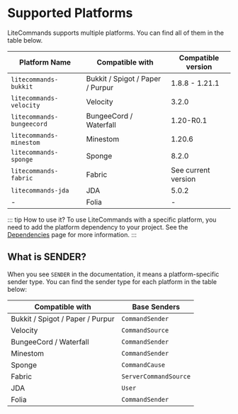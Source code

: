 # Supported Platforms

LiteCommands supports multiple platforms. You can find all of them in the table below.

| Platform Name             | Compatible with                  | Compatible version  |
|---------------------------|----------------------------------|---------------------|
| `litecommands-bukkit`     | Bukkit / Spigot / Paper / Purpur | 1.8.8 - 1.21.1      |
| `litecommands-velocity`   | Velocity                         | 3.2.0               |
| `litecommands-bungeecord` | BungeeCord / Waterfall           | 1.20-R0.1           |
| `litecommands-minestom`   | Minestom                         | 1.20.6              |
| `litecommands-sponge`     | Sponge                           | 8.2.0               |
| `litecommands-fabric`     | Fabric                           | See current version |
| `litecommands-jda`        | JDA                              | 5.0.2               |
| -                         | Folia                            | -                   |

::: tip How to use it?
To use LiteCommands with a specific platform, you need to add the platform dependency to your project.
See the [Dependencies](getting-started/dependencies.md) page for more information.
:::

## What is SENDER?

When you see `SENDER` in the documentation, it means a platform-specific sender type.
You can find the sender type for each platform in the table below:

| Compatible with                  | Base Senders          |
|----------------------------------|-----------------------|
| Bukkit / Spigot / Paper / Purpur | `CommandSender`       |
| Velocity                         | `CommandSource`       |
| BungeeCord / Waterfall           | `CommandSender`       |
| Minestom                         | `CommandSender`       |
| Sponge                           | `CommandCause`        |
| Fabric                           | `ServerCommandSource` |
| JDA                              | `User`                |
| Folia                            | `CommandSender`       |

